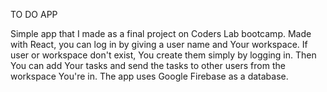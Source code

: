 TO DO APP

Simple app that I made as a final project on Coders Lab bootcamp. Made with React, you can log in by giving a user name and Your workspace. If user or workspace don't exist, You create them simply by logging in. Then You can add Your tasks and send the tasks to other users from the workspace You're in. The app uses Google Firebase as a database.
